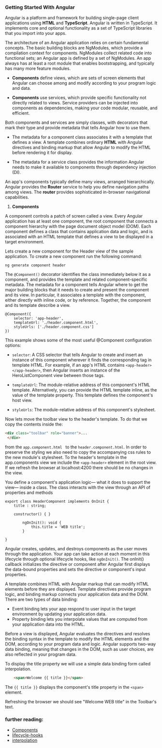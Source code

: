 ### **Getting Started With Angular**

Angular is a platform and framework for building single-page client applications using **HTML** and **TypeScript**. Angular is written in TypeScript. It implements core and optional functionality as a set of TypeScript libraries that you import into your apps.

The architecture of an Angular application relies on certain fundamental concepts. The basic building blocks are NgModules, which provide a compilation context for components. NgModules collect related code into functional sets; an Angular app is defined by a set of NgModules. An app always has at least a root module that enables bootstrapping, and typically has many more feature modules.

- **Components** define views, which are sets of screen elements that Angular can choose among and modify according to your program logic and data.

- **Components** use services, which provide specific functionality not directly related to views. Service providers can be injected into components as dependencies, making your code modular, reusable, and efficient.

Both components and services are simply classes, with decorators that mark their type and provide metadata that tells Angular how to use them.

- The metadata for a component class associates it with a template that defines a view. A template combines ordinary **HTML** with Angular directives and binding markup that allow Angular to modify the HTML before rendering it for display.

- The metadata for a service class provides the information Angular needs to make it available to components through dependency injection (DI).

An app's components typically define many views, arranged hierarchically. Angular provides the **Router** service to help you define navigation paths among views. The **router** provides sophisticated in-browser navigational capabilities.

1. **Components**

A component controls a patch of screen called a view. Every Angular application has at least one component, the root component that connects a component hierarchy with the page document object model (DOM). Each component defines a class that contains application data and logic, and is associated with an HTML template that defines a view to be displayed in a target environment.

Lets create a new component for the Header view of the sample application. To create a new component run the following command:

   ```
   ng generate component header
   ```

The ```@Component()``` decorator identifies the class immediately below it as a component, and provides the template and related component-specific metadata. The metadata for a component tells Angular where to get the major building blocks that it needs to create and present the component and its view. In particular, it associates a template with the component, either directly with inline code, or by reference. Together, the component and its template describe a view. 

   ```TS
   @Component({
       selector: 'app-header',
       templateUrl: './header.component.html',
       styleUrls: ['./header.component.css']
   })
   ```

This example shows some of the most useful @Component configuration options:

   * ```selector```: A CSS selector that tells Angular to create and insert an instance of this component wherever it finds the corresponding tag in template HTML. For example, if an app's HTML contains ```<app-header></app-header>```, then Angular inserts an instance of the HeroListComponent view between those tags.

   * ```templateUrl```: The module-relative address of this component's HTML template. Alternatively, you can provide the HTML template inline, as the value of the template property. This template defines the component's host view.

   * ```styleUrls```: The module-relative address of this component's stylesheet.

Now lets move the toolbar view to the header's template. To do that we copy the contents inside the:

   ```HTML
   <div class="toolbar" role="banner">...
    </div>
   ```

from the ```app.component.html ``` to the ```header.component.html```. In order to preserve the styling we also need to copy the accompanying css rules to the new module's stylesheet. To the header's template in the app.components view we include the ```<app-header>``` element in the root view. 
If we refresh the browser at localhost:4200 there should be no changes in the view. 

You define a component's application logic— what it does to support the view— inside a class. The class interacts with the view through an API of properties and methods

   ```TS
   export class HeaderComponent implements OnInit {
       title : string;

       constructor() { }

           ngOnInit(): void {
               this.title = 'WEB title';
           }

   }
   ```

Angular creates, updates, and destroys components as the user moves through the application. Your app can take action at each moment in this lifecycle through optional lifecycle hooks, like ```ngOnInit()```. The onInit() callback initializes the directive or component after Angular first displays the data-bound properties and sets the directive or component's input properties.

A template combines HTML with Angular markup that can modify HTML elements before they are displayed. Template directives provide program logic, and binding markup connects your application data and the DOM. There are two types of data binding:

   * Event binding lets your app respond to user input in the target environment by updating your application data.
   * Property binding lets you interpolate values that are computed from your application data into the HTML.

Before a view is displayed, Angular evaluates the directives and resolves the binding syntax in the template to modify the HTML elements and the DOM, according to your program data and logic. Angular supports two-way data binding, meaning that changes in the DOM, such as user choices, are also reflected in your program data.

To display the title property we will use a simple data binding form called interpolation.
```HTML
    <span>Welcome {{ title }}</span>
``` 
The ```{{ title }}``` displays the component's title property in the ```<span>``` element.

Refreshing the browser we should see "Welcome WEB title" in the Toolbar's text.

### **further reading**:
 * [Components](https://angular.io/guide/architecture-components)
 * [lifecycle-hooks](https://angular.io/guide/lifecycle-hooks)
 * [interpolation](https://angular.io/guide/displaying-data#interpolation)